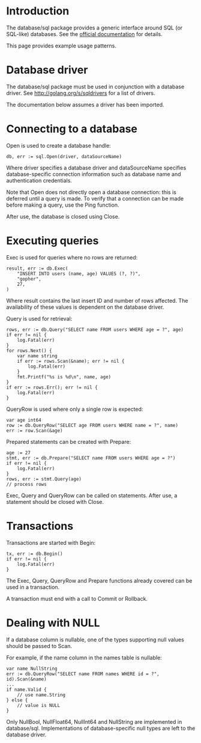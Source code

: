 # Introduction

The database/sql package provides a generic interface around SQL (or SQL-like) databases. See the [official documentation](http://golang.org/pkg/database/sql/) for details.

This page provides example usage patterns.

# Database driver

The database/sql package must be used in conjunction with a database driver.
See http://golang.org/s/sqldrivers for a list of drivers.

The documentation below assumes a driver has been imported.

# Connecting to a database

Open is used to create a database handle:

```
db, err := sql.Open(driver, dataSourceName)
```

Where driver specifies a database driver and dataSourceName
specifies database-specific connection information
such as database name and authentication credentials.

Note that Open does not directly open a database connection: this is deferred until a query is made. To verify that a connection can be made before making a query, use the Ping function.

After use, the database is closed using Close.

# Executing queries

Exec is used for queries where no rows are returned:

```
result, err := db.Exec(
	"INSERT INTO users (name, age) VALUES (?, ?)",
	"gopher",
	27,
)
```

Where result contains the last insert ID and number of
rows affected. The availability of these values is dependent on
the database driver.

Query is used for retrieval:

```
rows, err := db.Query("SELECT name FROM users WHERE age = ?", age)
if err != nil {
	log.Fatal(err)
}
for rows.Next() {
	var name string
	if err := rows.Scan(&name); err != nil {
		log.Fatal(err)
	}
	fmt.Printf("%s is %d\n", name, age)
}
if err := rows.Err(); err != nil {
	log.Fatal(err)
}
```

QueryRow is used where only a single row is expected:

```
var age int64
row := db.QueryRow("SELECT age FROM users WHERE name = ?", name)
err := row.Scan(&age)
```

Prepared statements can be created with Prepare:

```
age := 27
stmt, err := db.Prepare("SELECT name FROM users WHERE age = ?")
if err != nil {
	log.Fatal(err)
}
rows, err := stmt.Query(age)
// process rows
```

Exec, Query and QueryRow can be called on statements. After use, a
statement should be closed with Close.

# Transactions

Transactions are started with Begin:

```
tx, err := db.Begin()
if err != nil {
	log.Fatal(err)
}
```

The Exec, Query, QueryRow and Prepare functions already covered can be
used in a transaction.

A transaction must end with a call to Commit or Rollback.

# Dealing with NULL

If a database column is nullable, one of the types supporting null values should be passed to Scan.

For example, if the name column in the names table is nullable:

```
var name NullString
err := db.QueryRow("SELECT name FROM names WHERE id = ?", id).Scan(&name)
...
if name.Valid {
	// use name.String
} else {
	// value is NULL
}
```

Only NullBool, NullFloat64, NullInt64 and NullString are implemented in
database/sql. Implementations of database-specific null types are left
to the database driver.